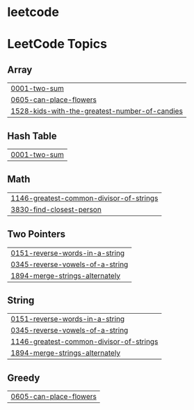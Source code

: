 # leetcode
<!---LeetCode Topics Start-->
# LeetCode Topics
## Array
|  |
| ------- |
| [0001-two-sum](https://github.com/leejongseok1/leetcode/tree/master/0001-two-sum) |
| [0605-can-place-flowers](https://github.com/leejongseok1/leetcode/tree/master/0605-can-place-flowers) |
| [1528-kids-with-the-greatest-number-of-candies](https://github.com/leejongseok1/leetcode/tree/master/1528-kids-with-the-greatest-number-of-candies) |
## Hash Table
|  |
| ------- |
| [0001-two-sum](https://github.com/leejongseok1/leetcode/tree/master/0001-two-sum) |
## Math
|  |
| ------- |
| [1146-greatest-common-divisor-of-strings](https://github.com/leejongseok1/leetcode/tree/master/1146-greatest-common-divisor-of-strings) |
| [3830-find-closest-person](https://github.com/leejongseok1/leetcode/tree/master/3830-find-closest-person) |
## Two Pointers
|  |
| ------- |
| [0151-reverse-words-in-a-string](https://github.com/leejongseok1/leetcode/tree/master/0151-reverse-words-in-a-string) |
| [0345-reverse-vowels-of-a-string](https://github.com/leejongseok1/leetcode/tree/master/0345-reverse-vowels-of-a-string) |
| [1894-merge-strings-alternately](https://github.com/leejongseok1/leetcode/tree/master/1894-merge-strings-alternately) |
## String
|  |
| ------- |
| [0151-reverse-words-in-a-string](https://github.com/leejongseok1/leetcode/tree/master/0151-reverse-words-in-a-string) |
| [0345-reverse-vowels-of-a-string](https://github.com/leejongseok1/leetcode/tree/master/0345-reverse-vowels-of-a-string) |
| [1146-greatest-common-divisor-of-strings](https://github.com/leejongseok1/leetcode/tree/master/1146-greatest-common-divisor-of-strings) |
| [1894-merge-strings-alternately](https://github.com/leejongseok1/leetcode/tree/master/1894-merge-strings-alternately) |
## Greedy
|  |
| ------- |
| [0605-can-place-flowers](https://github.com/leejongseok1/leetcode/tree/master/0605-can-place-flowers) |
<!---LeetCode Topics End-->